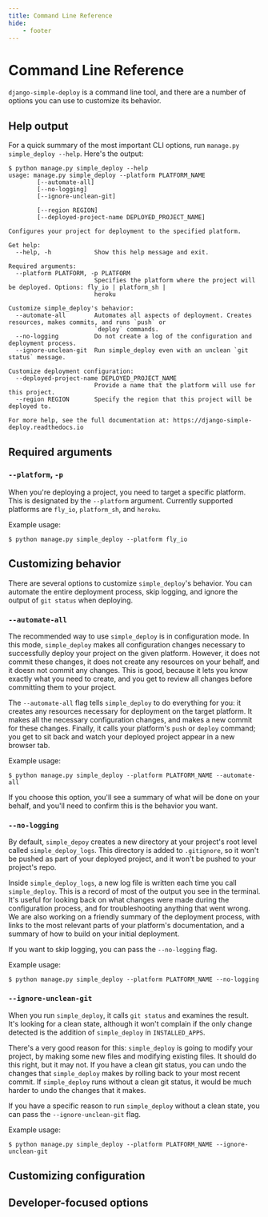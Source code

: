 ```yaml
---
title: Command Line Reference
hide:
    - footer
---
```


# Command Line Reference

`django-simple-deploy` is a command line tool, and there are a number of options you can use to customize its behavior.

## Help output

For a quick summary of the most important CLI options, run `manage.py simple_deploy --help`. Here's the output:

```
$ python manage.py simple_deploy --help
usage: manage.py simple_deploy --platform PLATFORM_NAME
        [--automate-all]
        [--no-logging]
        [--ignore-unclean-git]

        [--region REGION]
        [--deployed-project-name DEPLOYED_PROJECT_NAME]

Configures your project for deployment to the specified platform.

Get help:
  --help, -h            Show this help message and exit.

Required arguments:
  --platform PLATFORM, -p PLATFORM
                        Specifies the platform where the project will be deployed. Options: fly_io | platform_sh |
                        heroku

Customize simple_deploy's behavior:
  --automate-all        Automates all aspects of deployment. Creates resources, makes commits, and runs `push` or
                        `deploy` commands.
  --no-logging          Do not create a log of the configuration and deployment process.
  --ignore-unclean-git  Run simple_deploy even with an unclean `git status` message.

Customize deployment configuration:
  --deployed-project-name DEPLOYED_PROJECT_NAME
                        Provide a name that the platform will use for this project.
  --region REGION       Specify the region that this project will be deployed to.

For more help, see the full documentation at: https://django-simple-deploy.readthedocs.io
```

## Required arguments

### `--platform`, `-p`

When you're deploying a project, you need to target a specific platform. This is designated by the `--platform` argument. Currently supported platforms are `fly_io`, `platform_sh`, and `heroku`.

Example usage:

```
$ python manage.py simple_deploy --platform fly_io
```

## Customizing behavior

There are several options to customize `simple_deploy`'s behavior. You can automate the entire deployment process, skip logging, and ignore the output of `git status` when deploying.

### `--automate-all`

The recommended way to use `simple_deploy` is in configuration mode. In this mode, `simple_deploy` makes all configuration changes necessary to successfully deploy your project on the given platform. However, it does not commit these changes, it does not create any resources on your behalf, and it doesn not commit any changes. This is good, because it lets you know exactly what you need to create, and you get to review all changes before committing them to your project.

The `--automate-all` flag tells `simple_deploy` to do everything for you: it creates any resources necessary for deployment on the target platform. It makes all the necessary configuration changes, and makes a new commit for these changes. Finally, it calls your platform's `push` or `deploy` command; you get to sit back and watch your deployed project appear in a new browser tab.

Example usage:

```
$ python manage.py simple_deploy --platform PLATFORM_NAME --automate-all
```

If you choose this option, you'll see a summary of what will be done on your behalf, and you'll need to confirm this is the behavior you want.

### `--no-logging`

By default, `simple_depoy` creates a new directory at your project's root level called `simple_deploy_logs`. This directory is added to `.gitignore`, so it won't be pushed as part of your deployed project, and it won't be pushed to your project's repo.

Inside `simple_deploy_logs`, a new log file is written each time you call `simple_deploy`. This is a record of most of the output you see in the terminal. It's useful for looking back on what changes were made during the configuration process, and for troubleshooting anything that went wrong. We are also working on a friendly summary of the deployment process, with links to the most relevant parts of your platform's documentation, and a summary of how to build on your initial deployment.

If you want to skip logging, you can pass the `--no-logging` flag.

Example usage:

```
$ python manage.py simple_deploy --platform PLATFORM_NAME --no-logging
```

### `--ignore-unclean-git`

When you run `simple_deploy`, it calls `git status` and examines the result. It's looking for a clean state, although it won't complain if the only change detected is the addition of `simple_deploy` in `INSTALLED_APPS`.

There's a very good reason for this: `simple_deploy` is going to modify your project, by making some new files and modifying existing files. It should do this right, but it may not. If you have a clean git status, you can undo the changes that `simple_deploy` makes by rolling back to your most recent commit. If `simple_deploy` runs without a clean git status, it would be much harder to undo the changes that it makes.

If you have a specific reason to run `simple_deploy` without a clean state, you can pass the `--ignore-unclean-git` flag.

Example usage:

```
$ python manage.py simple_deploy --platform PLATFORM_NAME --ignore-unclean-git
```

## Customizing configuration



## Developer-focused options